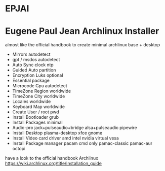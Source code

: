# EPJAI
# Eugene Paul Jean Archlinux Installer
almost like the official handbook to create minimal archlinux base + desktop 

- Mirrors                   autodetect
- gpt / msdos               autodetect
- Auto Sync clock           ntp
- Guided Auto partition
- Encryption Luks           optional
- Essential package
- Microcode Cpu             autodetect 
- TimeZone Region           worldwide
- TimeZone City             worldwide
- Locales                   worldwide
- Keyboard Map              worldwide
- Create User / root pwd
- Install Bootloader        grub
- Install Packages          minimal
- Audio-pro                 jack+pulseaudio+bridge
                            alsa+pulseaudio
                            pipewire                         
- Install Desktop           plasma-desktop
                            xfce
                            gnome                            
- Install Video card driver amd
                            intel
                            nvidia
                            virtual
                            vesa                                   
- Install Package manager   pacam cmd only
                            pamac-classic
                            pamac-aur
                            octopi
                            
have a look to the official handbook Archlinux
https://wiki.archlinux.org/title/Installation_guide
